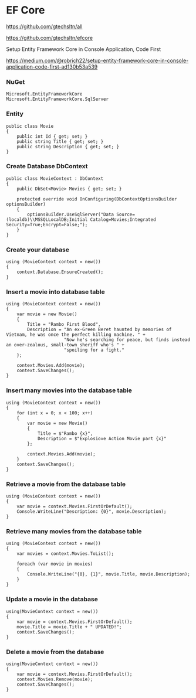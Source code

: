 # EF Core

https://github.com/gtechsltn/all

https://github.com/gtechsltn/efcore

Setup Entity Framework Core in Console Application, Code First

https://medium.com/@robrich22/setup-entity-framework-core-in-console-application-code-first-ad130b53a539

### NuGet
```
Microsoft.EntityFrameworkCore
Microsoft.EntityFrameworkCore.SqlServer
```

### Entity
```
public class Movie
{
    public int Id { get; set; }       
    public string Title { get; set; }
    public string Description { get; set; }
}
```

### Create Database DbContext
```
public class MovieContext : DbContext
{
    public DbSet<Movie> Movies { get; set; }

    protected override void OnConfiguring(DbContextOptionsBuilder optionsBuilder)
    {
        optionsBuilder.UseSqlServer("Data Source=(localdb)\\MSSQLLocalDB;Initial Catalog=Movies;Integrated Security=True;Encrypt=False;");
    }
}
```

### Create your database
```
using (MovieContext context = new())
{
    context.Database.EnsureCreated();
}
```

### Insert a movie into database table
```
using (MovieContext context = new())
{
    var movie = new Movie()
    {
        Title = "Rambo First Blood",
        Description = "An ex-Green Beret haunted by memories of Vietnam, he was once the perfect killing machine. " +
                      "Now he's searching for peace, but finds instead an over-zealous, small-town sheriff who's " +
                      "spoiling for a fight."
    };

    context.Movies.Add(movie);
    context.SaveChanges();
}
```

### Insert many movies into the database table
```
using (MovieContext context = new())
{
    for (int x = 0; x < 100; x++)
    {
        var movie = new Movie()
        {
            Title = $"Rambo {x}",
            Description = $"Explosiove Action Movie part {x}"
        };

        context.Movies.Add(movie);
    }
    context.SaveChanges();
}
```

### Retrieve a movie from the database table
```
using (MovieContext context = new())
{
    var movie = context.Movies.FirstOrDefault();
    Console.WriteLine("Description: {0}", movie.Description);
}
```

### Retrieve many movies from the database table
```
using (MovieContext context = new())
{
    var movies = context.Movies.ToList();

    foreach (var movie in movies)
    {
        Console.WriteLine("{0}, {1}", movie.Title, movie.Description);
    }
}
```

### Update a movie in the database
```
using(MovieContext context = new())
{
    var movie = context.Movies.FirstOrDefault();
    movie.Title = movie.Title + " UPDATED!";
    context.SaveChanges();
}
```
### Delete a movie from the database
```
using(MovieContext context = new())
{
    var movie = context.Movies.FirstOrDefault();
    context.Movies.Remove(movie);
    context.SaveChanges();
}
```
